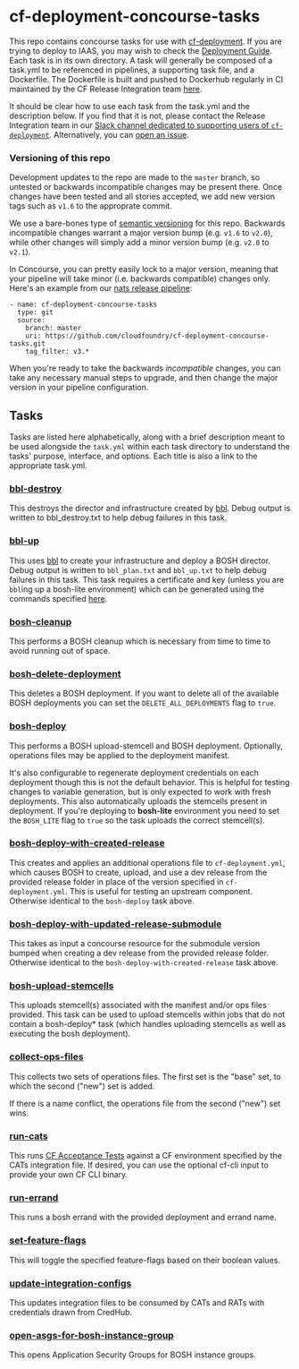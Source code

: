 # cf-deployment-concourse-tasks
This repo contains concourse tasks for use with [cf-deployment][cf-deployment-repo].
If you are trying to deploy to IAAS, you may wish to check the [Deployment Guide][deployment-guide].
Each task is in its own directory.
A task will generally be composed of a task.yml to be referenced in pipelines,
a supporting task file, and a Dockerfile.
The Dockerfile is built and pushed to Dockerhub regularly
in CI maintained by the CF Release Integration team [here][cf-deployment-concourse-tasks-ci].

It should be clear how to use each task
from the task.yml
and the description below.
If you find that it is not,
please contact the Release Integration team
in our [Slack channel dedicated to supporting users of `cf-deployment`][cf-deployment-slack-channel].
Alternatively, you can [open an issue][issues-page].

### Versioning of this repo
Development updates to the repo are made to the `master` branch,
so untested or backwards incompatible changes may be present there.
Once changes have been tested and all stories accepted,
we add new version tags such as `v1.6` to the approprate commit.

We use a bare-bones type of [semantic versioning](http://semver.org/) for this repo.
Backwards incompatible changes warrant a major version bump (e.g. `v1.6` to `v2.0`),
while other changes will simply add a minor version bump (e.g. `v2.0` to `v2.1`).

In Concourse, you can pretty easily lock to a major version,
meaning that your pipeline will take minor (i.e. backwards compatible) changes only.
Here's an example from our [nats release pipeline](https://github.com/cloudfoundry/runtime-ci/blob/5e4d8a384c9e9fc7ddc052cd8c21503d40d29851/pipelines/nats-release.yml#L91-L96):
```
- name: cf-deployment-concourse-tasks
  type: git
  source:
    branch: master
    uri: https://github.com/cloudfoundry/cf-deployment-concourse-tasks.git
    tag_filter: v3.*
```

When you're ready to take the backwards _incompatible_ changes,
you can take any necessary manual steps to upgrade,
and then change the major version in your pipeline configuration.


## Tasks
Tasks are listed here alphabetically,
along with a brief description
meant to be used alongside the `task.yml` within each task directory
to understand the tasks'
purpose, interface, and options.
Each title is also a link
to the appropriate task.yml.

### [bbl-destroy][bbl-destroy-task-yaml]
This destroys the director
and infrastructure
created by [bbl](https://github.com/cloudfoundry/bosh-bootloader).
Debug output
is written to
bbl_destroy.txt
to help debug failures
in this task.

### [bbl-up][bbl-up-task-yaml]
This uses [bbl](https://github.com/cloudfoundry/bosh-bootloader)
to create your infrastructure
and deploy a BOSH director.
Debug output
is written to
`bbl_plan.txt` and
`bbl_up.txt`
to help debug failures
in this task.
This task requires
a certificate and key
(unless you are `bbl`ing up a bosh-lite environment)
which can be generated using
the commands specified [here][deployment-guide-on-certificates].

### [bosh-cleanup][bosh-cleanup-task-yaml]
This performs a BOSH cleanup
which is necessary
from time to time
to avoid
running out of space.

### [bosh-delete-deployment][bosh-delete-deployment-task-yaml]
This deletes a BOSH deployment.
If you want to delete all of the available BOSH deployments you can set the `DELETE_ALL_DEPLOYMENTS` flag to `true`.

### [bosh-deploy][bosh-deploy-task-yaml]
This performs a BOSH upload-stemcell and BOSH deployment.
Optionally, operations files may be applied
to the deployment manifest.

It's also configurable to
regenerate deployment credentials
on each deployment
though this is not the default behavior.
This is helpful for testing
changes to variable generation,
but is only expected to work
with fresh deployments.
This also automatically uploads the stemcells present in deployment.
If you're deploying to **bosh-lite** environment you need to set the
`BOSH_LITE` flag to `true` so the task uploads the correct stemcell(s).

### [bosh-deploy-with-created-release][bosh-deploy-with-created-release-task-yaml]
This creates and applies an
additional operations file to `cf-deployment.yml`,
which causes BOSH to
create, upload, and use a dev release
from the provided release folder
in place of the version specified in `cf-deployment.yml`.
This is useful for testing an upstream component.
Otherwise identical to the `bosh-deploy` task above.

### [bosh-deploy-with-updated-release-submodule](bosh-deploy-with-updated-release-submodule/task.yml)
This takes as input
a concourse resource
for the submodule version bumped
when creating a dev release
from the provided release folder.
Otherwise identical to the `bosh-deploy-with-created-release` task above.

### [bosh-upload-stemcells][bosh-upload-stemcells-task-yaml]
This uploads stemcell(s) associated with the manifest and/or ops files provided.
This task can be used to upload stemcells within jobs that do not contain a bosh-deploy* task (which handles uploading stemcells as well as executing the bosh deployment). 

### [collect-ops-files][collect-ops-files]
This collects
two sets of operations files.
The first set is the "base" set,
to which the second ("new") set is added.

If there is a name conflict,
the operations file
from the second ("new") set
wins.

### [run-cats][run-cats-task-yaml]
This runs [CF Acceptance Tests](https://github.com/cloudfoundry/cf-acceptance-tests)
against a CF environment specified by the CATs integration file.
If desired, you can use the optional cf-cli input to provide your own CF CLI
binary.

### [run-errand][run-errand-yaml]
This runs a bosh errand
with the provided deployment and errand name.

### [set-feature-flags][set-feature-flags-task-yaml]
This will
toggle
the specified feature-flags
based on their boolean values.

### [update-integration-configs][update-integration-configs-task-yaml]
This updates integration files
to be consumed by CATs and RATs
with credentials drawn from
CredHub.

### [open-asgs-for-bosh-instance-group][open-asgs-for-bosh-instance-group-task-yaml]
This opens Application Security Groups for BOSH
instance groups.

[bbl-destroy-task-yaml]: bbl-destroy/task.yml
[bbl-up-task-yaml]: bbl-up/task.yml
[bosh-cleanup-task-yaml]: bosh-cleanup/task.yml
[bosh-deploy-task-yaml]: bosh-deploy/task.yml
[bosh-deploy-with-created-release-task-yaml]: bosh-deploy-with-created-release/task.yml
[bosh-delete-deployment-task-yaml]: bosh-delete-deployment/task.yml
[bosh-upload-stemcells-task-yaml]: bosh-upload-stemcells/task.yml
[bosh-upload-stemcell-from-cf-deployment-task-yaml]: bosh-upload-stemcell-from-cf-deployment/task.yml
[cf-deployment-repo]: https://github.com/cloudfoundry/cf-deployment
[cf-deployment-slack-channel]: https://cloudfoundry.slack.com/messages/cf-deployment/
[collect-ops-files]: collect-ops-files/task.yml
[deploy-with-created-lines]: bosh-deploy-with-created-release/task#L49-L55
[deployment-guide]: https://github.com/cloudfoundry/cf-deployment/blob/master/texts/deployment-guide.md
[deployment-guide-on-certificates]: https://github.com/cloudfoundry/cf-deployment/blob/master/texts/deployment-guide.md#on-certificates
[issues-page]: https://github.com/cloudfoundry/cf-deployment-concourse-tasks/issues
[run-cats-task-yaml]: run-cats/task.yml
[run-errand-yaml]: run-errand/task.yml
[cf-deployment-concourse-tasks-ci]: https://release-integration.ci.cf-app.com/teams/main/pipelines/cf-deployment-concourse-tasks
[set-feature-flags-task-yaml]: set-feature-flags/task.yml
[update-integration-configs-task-yaml]: update-integration-configs/task.yml
[open-asgs-for-bosh-instance-group-task-yaml]:  open-asgs-for-bosh-instance-group/task.yml

